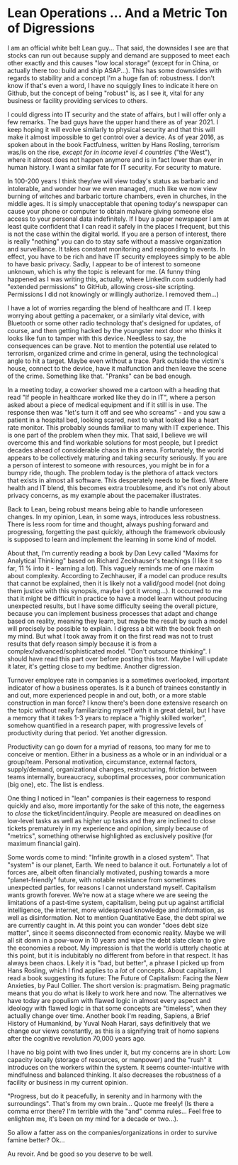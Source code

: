 # Lean Operations ... And a Metric Ton of Digressions

I am an official white belt Lean guy... That said, the downsides I see are that stocks can run out because supply and demand are supposed to meet each
other exactly and this causes "low local storage" (except for in China, or actually there too: build and ship ASAP...). This has some downsides with regards
to stability and a concept I'm a huge fan of: robustness. I don't know if that's even a word, I have no squiggly lines to indicate it here on Github, but
the concept of being "robust" is, as I see it, vital for any business or facility providing services to others.

I could digress into IT security and the state of affairs, but I will offer only a few remarks. The bad guys have the upper hand there as of year 2021. I keep hoping it will evolve similarly to physical security and that this will make it almost impossible to get control over a device. As of year 2016, as spoken about in the book Factfulness, written by Hans Rosling, terrorism was/is on the rise, _except for in income level 4 countries_ ("the West"), where it almost does not happen anymore and is in fact lower than ever in human history. I want a similar fate for IT security. For security to mature.

In 100-200 years I think they/we will view today's status as barbaric and intolerable, and wonder how we even managed, much like we now view burning of witches and barbaric torture chambers, even in churches, in the middle ages. It is simply unacceptable that opening today's newspaper can cause your phone or computer to obtain malware giving someone else access to your personal data indefinitely. If I buy a paper newspaper I am at least quite confident that I can read it safely in the places I frequent, but this is not the case within the digital world. If you are a person of interest, there is really "nothing" you can do to stay safe without a massive organization and surveillance. It takes constant monitoring and responding to events. In effect, you have to be rich and have IT security employees simply to be able to have basic privacy. Sadly, I appear to be of interest to someone unknown, which is why the topic is relevant for me. (A funny thing happened as I was writing this, actually, where LinkedIn.com suddenly had "extended permissions" to GitHub, allowing cross-site scripting. Permissions I did not knowingly or willingly authorize. I removed them...)

I have a lot of worries regarding the blend of healthcare and IT. I keep worrying about getting a pacemaker, or a similarly vital device, with Bluetooth or some other radio technology that's designed for updates, of course, and then getting hacked by the youngster next door who thinks it looks like fun to tamper with this device. Needless to say, the consequences can be grave. Not to mention the potential use related to terrorism, organized crime and crime in general, using the technological angle to hit a target. Maybe even without a trace. Park outside the victim's house, connect to the device, have it malfunction and then leave the scene of the crime. Something like that. "Pranks" can be bad enough.

In a meeting today, a coworker showed me a cartoon with a heading that read "If people in healthcare worked like they do in IT", where a person asked about a piece of medical equipment and if it still is in use. The response then was "let's turn it off and see who screams" - and you saw a patient in a hospital bed, looking scared, next to what looked like a heart rate monitor. This probably sounds familiar to many with IT experience. This is one part of the problem when they mix. That said, I believe we will overcome this and find workable solutions for most people, but I predict decades ahead of considerable chaos in this arena. Fortunately, the world appears to be collectively maturing and taking security seriously. If you are a person of interest to someone with resources, you might be in for a bumpy ride, though. The problem today is the plethora of attack vectors that exists in almost all software. This desperately needs to be fixed. Where health and IT blend, this becomes extra troublesome, and it's not only about privacy concerns, as my example about the pacemaker illustrates.

Back to Lean, being robust means being able to handle unforeseen changes. In my opinion, Lean, in some ways, introduces less robustness. There is less room for time and thought, always pushing forward and progressing, forgetting the past quickly, although the framework obviously is supposed to learn and implement the learning in some kind of model.

About that, I'm currently reading a book by Dan Levy called "Maxims for Analytical Thinking" based on Richard Zeckhauser's teachings (I like it so far, 11 % into it - learning a lot). This vaguely reminds me of one maxim about complexity. According to Zechhauser, if a model can produce results that cannot be explained, then it is likely not a valid/good model (not doing them justice with this synopsis, maybe I got it wrong...).  It occurred to me that it might be difficult in practice to have a model learn without producing unexpected results, but I have some difficulty seeing the overall picture, because you can implement business processes that adapt and change based on reality, meaning they learn, but maybe the result by such a model will precisely be possible to explain. I digress a bit with the book fresh on my mind. But what I took away from it on the first read was not to trust results that defy reason simply because it is from a complex/advanced/sophisticated model. "Don't outsource thinking". I should have read this part over before posting this text. Maybe I will update it later, it's getting close to my bedtime. Another digression.

Turnover employee rate in companies is a sometimes overlooked, 
important indicator of how a business operates. Is it a bunch of trainees constantly in and out, more experienced people in and out, both, or a more stable
construction in man force? I know there's been done extensive research on the topic without really familiarizing myself with it in great detail, but I have
a memory that it takes 1-3 years to replace a "highly skilled worker", somehow quantified in a research paper, with progressive levels of productivity
during that period. Yet another digression.

Productivity can go down for a myriad of reasons, too many for me to conceive or mention. Either in a business as a whole or in an individual or a group/team.
Personal motivation, circumstance, external factors, supply/demand, organizational changes, restructuring, friction between teams internally,
bureaucracy, suboptimal processes, poor communication (big one), etc. The list is endless.

One thing I noticed in "lean" companies is their eagerness to respond quickly and also, more importantly for the sake of this note, the eagerness to _close_
the ticket/incident/inquiry. People are measured on deadlines on low-level tasks as well as higher up tasks and they are inclined to close tickets prematurely
in my experience and opinion, simply because of "metrics", something otherwise highlighted as exclusively positive (for maximum financial gain).

Some words come to mind: "Infinite growth in a closed system". That "system" is our planet, Earth. We need to balance it out. Fortunately a lot of forces are,
albeit often financially motivated, pushing towards a more "planet-friendly" future, with notable resistance from sometimes unexpected parties, for reasons
I cannot understand myself. Capitalism wants growth forever. We're now at a stage where we are seeing the limitations of a past-time system, capitalism,
being put up against artificial intelligence, the internet, more widespread knowledge and information, as well as disinformation. Not to mention
Quantitative Ease, the debt spiral we are currently caught in. At this point you can wonder "does debt size matter", since it seems
disconnected from economic reality. Maybe we will all sit down in a pow-wow in 10 years and wipe the debt slate clean to give
the economies a reboot. My impression is that the world is utterly chaotic at this point, but it is indubitably no different from before in that respect. It has always been chaos. Likely it is "bad, but better", a phrase I picked up from Hans Rosling, which I find applies to a _lot_ of concepts. About capitalism,
I read a book suggesting its future: The Future of Capitalism: Facing the New Anxieties, by Paul Collier. The short version is: pragmatism. Being pragmatic means that you do what is likely to work here and now. The alternatives we have today are populism with flawed logic in almost every aspect and ideology with flawed logic in that some concepts are "timeless", when they actually change over time. Another book I'm reading, Sapiens, a Brief History of Humankind, by Yuval Noah Harari, says definitively that we change our views constantly, as this is a signifying trait of homo sapiens after the cognitive revolution 70,000 years ago.

I have no big point with two lines under it, but my concerns are in short: Low capacity locally (storage of resources, or manpower) and the "rush" it introduces on the workers within the system. It seems counter-intuitive with mindfulness and balanced thinking. It also decreases the robustness of a facility or business in my current opinion.

"Progress, but do it peacefully, in serenity and in harmony with the surroundings". That's from my own brain... Quote me freely! 
(Is there a comma error there? I'm terrible with the "and" comma rules... Feel free to enlighten me, it's been on my mind for a decade or two...).

So allow a fatter ass on the companies/organizations in order to survive famine better? Ok...

Au revoir. And be good so you deserve to be well.
